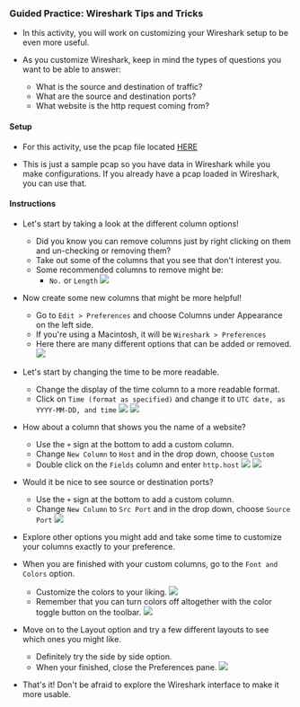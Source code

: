 ### Guided Practice: Wireshark Tips and Tricks

- In this activity, you will work on customizing your Wireshark setup to be even more useful.

- As you customize Wireshark, keep in mind the types of questions you want to be able to answer:
    - What is the source and destination of traffic?
    - What are the source and destination ports?
    - What website is the http request coming from?

#### Setup

- For this activity, use the pcap file located [HERE](https://wiki.wireshark.org/SampleCaptures?action=AttachFile&do=get&target=Obsolete_Packets.cap)

- This is just a sample pcap so you have data in Wireshark while you make configurations. If you already have a pcap loaded in Wireshark, you can use that.


#### Instructions

- Let's start by taking a look at the different column options!
    - Did you know you can remove columns just by right clicking on them and un-checking or removing them?
    - Take out some of the columns that you see that don't interest you.
    - Some recommended columns to remove might be:
        - `No.` or `Length`
![](../../Images/RemoveColumns.jpg)
- Now create some new columns that might be more helpful!
    - Go to `Edit > Preferences` and choose Columns under Appearance on the left side.
    - If you're using a Macintosh, it will be `Wireshark > Preferences`
    - Here there are many different options that can be added or removed.
![](../../Images/ColumnsRemove.jpg)

- Let's start by changing the time to be more readable.
    - Change the display of the time column to a more readable format.
    - Click on `Time (format as specified)` and change it to `UTC date, as YYYY-MM-DD, and time`
![](../../Images/ChangeTime.jpg)
![](../../Images/ChangeTime2.jpg)
- How about a column that shows you the name of a website?
    - Use the `+` sign at the bottom to add a custom column.
    - Change `New Column` to `Host` and in the drop down, choose `Custom`
    - Double click on the `Fields` column and enter `http.host`
![](../../Images/Host.jpg)
![](../../Images/Host2.jpg)
- Would it be nice to see source or destination ports?
    - Use the `+` sign at the bottom to add a custom column.
    - Change `New Column` to `Src Port` and in the drop down, choose `Source Port`
![](../../Images/Port.jpg)
- Explore other options you might add and take some time to customize your columns exactly to your preference.

- When you are finished with your custom columns, go to the `Font and Colors` option.
    - Customize the colors to your liking.
![](../../Images/Colors.jpg)
    - Remember that you can turn colors off altogether with the color toggle button on the toolbar.
![](../../Images/ColorsOff.jpg)
- Move on to the Layout option and try a few different layouts to see which ones you might like.
    - Definitely try the side by side option.
    - When your finished, close the Preferences pane.
![](../../Images/Layout.jpg)
- That's it! Don't be afraid to explore the Wireshark interface to make it more usable.
